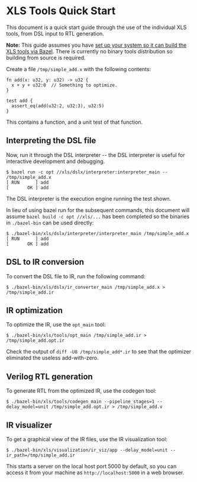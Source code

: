 # XLS Tools Quick Start

This document is a quick start guide through the use of the individual XLS
tools, from DSL input to RTL generation.

**Note:** This guide assumes you have
[set up your system so it can build the XLS tools via Bazel](README.md#building-from-source).
There is currently no binary tools distribution so building from source is
required.

Create a file `/tmp/simple_add.x` with the following contents:

```
fn add(x: u32, y: u32) -> u32 {
  x + y + u32:0  // Something to optimize.
}

test add {
  assert_eq(add(u32:2, u32:3), u32:5)
}
```

This contains a function, and a unit test of that function.

## Interpreting the DSL file

Now, run it through the DSL interpreter -- the DSL interpreter is useful for
interactive development and debugging.

```
$ bazel run -c opt //xls/dslx/interpreter:interpreter_main -- /tmp/simple_add.x
[ RUN      ] add
[       OK ] add
```

The DSL interpreter is the execution engine running the test shown.

In lieu of using bazel run for the subsequent commands, this document will
assume `bazel build -c opt //xls/...` has been completed so the binaries in
`./bazel-bin` can be used directly:

```
$ ./bazel-bin/xls/dslx/interpreter/interpreter_main /tmp/simple_add.x
[ RUN      ] add
[       OK ] add
```

## DSL to IR conversion

To convert the DSL file to IR, run the following command:

```
$ ./bazel-bin/xls/dslx/ir_converter_main /tmp/simple_add.x > /tmp/simple_add.ir
```

## IR optimization

To optimize the IR, use the `opt_main` tool:

```
$ ./bazel-bin/xls/tools/opt_main /tmp/simple_add.ir > /tmp/simple_add.opt.ir
```

Check the output of `diff -U8 /tmp/simple_add*.ir` to see that the optimizer
eliminated the useless add-with-zero.

## Verilog RTL generation

To generate RTL from the optimized IR, use the codegen tool:

```
$ ./bazel-bin/xls/tools/codegen_main --pipeline_stages=1 --delay_model=unit /tmp/simple_add.opt.ir > /tmp/simple_add.v
```

## IR visualizer

To get a graphical view of the IR files, use the IR visualization tool:

```
$ ./bazel-bin/xls/visualization/ir_viz/app --delay_model=unit --ir_path=/tmp/simple_add.ir
```

This starts a server on the local host port 5000 by default, so you can access
it from your machine as `http://localhost:5000` in a web browser.

